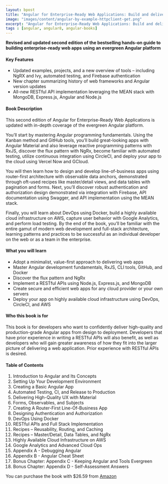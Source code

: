 ```yaml
---
layout: bpost
title: "Angular for Enterprise-Ready Web Applications: Build and deliver production-grade and cloud-scale evergreen web apps with Angular 9 and beyond, 2nd Edition"
image: "images/content/angular-by-example-httpclient-get.png"
excerpt: "Angular for Enterprise-Ready Web Applications: Build and deliver production-grade and cloud-scale evergreen web apps with Angular 9 and beyond, 2nd Edition" 
tags : [angular, angular8, angular-books] 
---
```


**Revised and updated second edition of the bestselling hands-on guide to building enterprise-ready web apps using an evergreen Angular platform**

#### Key Features

-   Updated examples, projects, and a new overview of tools – including NgRX and Ivy, automated testing, and Firebase authentication
-   New chapter summarizing history of web frameworks and Angular version updates
-   All-new RESTful API implementation leveraging the MEAN stack with MongoDB, Express.js, Angular and Node.js

#### Book Description

This second edition of Angular for Enterprise-Ready Web Applications is updated with in-depth coverage of the evergreen Angular platform.

You’ll start by mastering Angular programming fundamentals. Using the Kanban method and GitHub tools, you’ll build great-looking apps with Angular Material and also leverage reactive programming patterns with RxJS, discover the flux pattern with NgRx, become familiar with automated testing, utilize continuous integration using CircleCI, and deploy your app to the cloud using Vercel Now and GCloud.

You will then learn how to design and develop line-of-business apps using router-first architecture with observable data anchors, demonstrated through oft-used recipes like master/detail views, and data tables with pagination and forms. Next, you’ll discover robust authentication and authorization design demonstrated via integration with Firebase, API documentation using Swagger, and API implementation using the MEAN stack.

Finally, you will learn about DevOps using Docker, build a highly available cloud infrastructure on AWS, capture user behavior with Google Analytics, and perform load testing. By the end of the book, you’ll be familiar with the entire gamut of modern web development and full-stack architecture, learning patterns and practices to be successful as an individual developer on the web or as a team in the enterprise.

#### What you will learn

-   Adopt a minimalist, value-first approach to delivering web apps
-   Master Angular development fundamentals, RxJS, CLI tools, GitHub, and Docker
-   Discover the flux pattern and NgRx
-   Implement a RESTful APIs using Node.js, Express.js, and MongoDB
-   Create secure and efficient web apps for any cloud provider or your own servers
-   Deploy your app on highly available cloud infrastructure using DevOps, CircleCI, and AWS

#### Who this book is for

This book is for developers who want to confidently deliver high-quality and production-grade Angular apps from design to deployment. Developers that have prior experience in writing a RESTful APIs will also benefit, as well as developers who will gain greater awareness of how they fit into the larger picture of delivering a web application. Prior experience with RESTful APIs is desired.

#### Table of Contents

1.  Introduction to Angular and Its Concepts
2.  Setting Up Your Development Environment
3.  Creating a Basic Angular App
4.  Automated Testing, CI, and Release to Production
5.  Delivering High-Quality UX with Material
6.  Forms, Observables, and Subjects
7.  Creating A Router-First Line-Of-Business App
8.  Designing Authentication and Authorization
9.  DevOps Using Docker
10.  RESTful APIs and Full Stack Implementation
11.  Recipes – Reusability, Routing, and Caching
12.  Recipes – Master/Detail, Data Tables, and NgRx
13.  Highly Available Cloud Infrastructure on AWS
14.  Google Analytics and Advanced Cloud Ops
15.  Appendix A - Debugging Angular
16.  Appendix B - Angular Cheat Sheet
17.  Bonus Chapter: Appendix C - Keeping Angular and Tools Evergreen
18.  Bonus Chapter: Appendix D - Self-Assessment Answers


You can purchase the book with $26.59 from <a href="https://amzn.to/2TiBHQ3" onclick="ga('send', 'event', {transport: 'beacon', eventAction: 'click', eventCategory: 'BuyAngularBook'})">Amazon</a>
 


